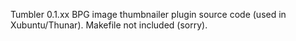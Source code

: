 Tumbler 0.1.xx BPG image thumbnailer plugin source code (used in Xubuntu/Thunar).
Makefile not included (sorry).
